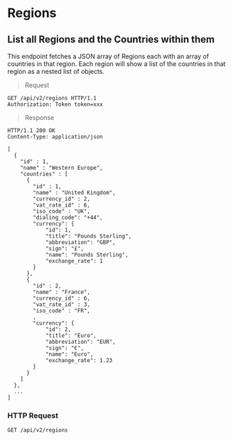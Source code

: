# Regions

## List all Regions and the Countries within them

This endpoint fetches a JSON array of Regions each with an array of countries in that region. Each region will show a list of the countries in that region as a nested list of objects.

> Request

``` http
GET /api/v2/regions HTTP/1.1
Authorization: Token token=xxx
```

> Response

``` http
HTTP/1.1 200 OK
Content-Type: application/json

[
  {
    "id" : 1,
    "name" : "Western Europe",
    "countries" : [
      {
        "id" : 1,
        "name" : "United Kingdom",
        "currency_id" : 2,
        "vat_rate_id" : 6,
        "iso_code" : "UK",
        "dialing_code": "+44",
        "currency": {
            "id": 1,
            "title": "Pounds Sterling",
            "abbreviation": "GBP",
            "sign": "£",
            "name": "Pounds Sterling",
            "exchange_rate": 1
        }
      },
      {
        "id" : 2,
        "name" : "France",
        "currency_id" : 6,
        "vat_rate_id" : 3,
        "iso_code" : "FR",
        ,
        "currency": {
            "id": 2,
            "title": "Euro",
            "abbreviation": "EUR",
            "sign": "€",
            "name": "Euro",
            "exchange_rate": 1.23
        }
      }
    ]
  },
  ...
]
```

### HTTP Request

`GET /api/v2/regions`
